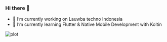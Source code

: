 ### Hi there 👋

- 🔭 I’m currently working on Lauwba techno Indonesia
- 🌱 I’m currently learning Flutter & Native Mobile Development with Koltin

![plot](./flutter_clone_portfolio.png)
